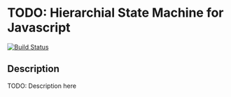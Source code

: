# TODO: Hierarchial State Machine for Javascript

[![Build Status][BS img]][Build Status]

## Description

TODO: Description here

[Build Status]: https://travis-ci.org/Mask/hsm-js.svg

[BS img]: https://travis-ci.org/Mask/hsm-js.png

